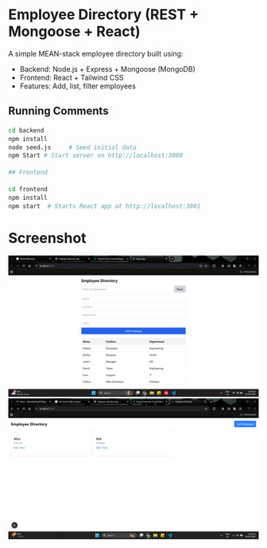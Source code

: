 # Employee Directory (REST + Mongoose + React)

A simple MEAN-stack employee directory built using:

- Backend: Node.js + Express + Mongoose (MongoDB)
- Frontend: React + Tailwind CSS
- Features: Add, list, filter employees



## Running Comments

```bash
cd backend
npm install
node seed.js     # Seed initial data
npm Start # Start server on http://localhost:3000

## Frontend

cd frontend
npm install
npm start  # Starts React app at http://localhost:3001
```
# Screenshot
![screenshot](./screenshot/Screenshot%20(12).png)
![screenshot](./screenshot/Screenshot%202025-08-08%20211626.png)